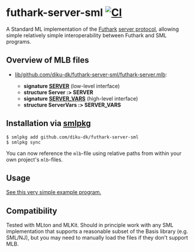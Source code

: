# futhark-server-sml [![CI](https://github.com/diku-dk/futhark-server-sml/workflows/build/badge.svg)](https://github.com/diku-dk/futhark-server-sml/actions)

A Standard ML implementation of the
[Futhark](https://futhark-lang.org) [server
protocol](https://futhark.readthedocs.io/en/latest/server-protocol.html),
allowing simple relatively simple interoperability between Futhark and
SML programs.

## Overview of MLB files

* [lib/github.com/diku-dk/futhark-server-sml/futhark-server.mlb](lib/github.com/diku-dk/futhark-server-sml/futhark-server.mlb):

  * **signature [SERVER](lib/github.com/diku-dk/futhark-server-sml/SERVER.sig)** (low-level interface)
  * **structure Server :> SERVER**
  * **signature [SERVER_VARS](lib/github.com/diku-dk/futhark-server-sml/SERVER_VARS.sig)** (high-level interface)
  * **structure ServerVars :> SERVER_VARS**

## Installation via [smlpkg](https://github.com/diku-dk/smlpkg)

```
$ smlpkg add github.com/diku-dk/futhark-server-sml
$ smlpkg sync
```

You can now reference the `mlb`-file using relative paths from within
your own project's `mlb`-files.

## Usage

[See this very simple example program.](test/test.sml)

## Compatibility

Tested with MLton and MLKit.  Should in principle work with any SML
implementation that supports a reasonable subset of the Basis library
(e.g. SML/NJ), but you may need to manually load the files if they
don't support MLB.
